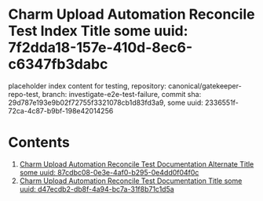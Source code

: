 # Charm Upload Automation Reconcile Test Index Title some uuid: 7f2dda18-157e-410d-8ec6-c6347fb3dabc
 placeholder index content for testing,  repository: canonical/gatekeeper-repo-test,  branch: investigate-e2e-test-failure,  commit sha: 29d787e193e9b02f72755f3321078cb1d83fd3a9,  some uuid: 2336551f-72ca-4c87-b9bf-198e42014256

# Contents

1. [Charm Upload Automation Reconcile Test Documentation Alternate Title some uuid: 87cdbc08-0e3e-4af0-b295-0e4dd0f04f0c](alternate-doc.md)
1. [Charm Upload Automation Reconcile Test Documentation Title some uuid: d47ecdb2-db8f-4a94-bc7a-31f8b71c1d5a](doc.md)